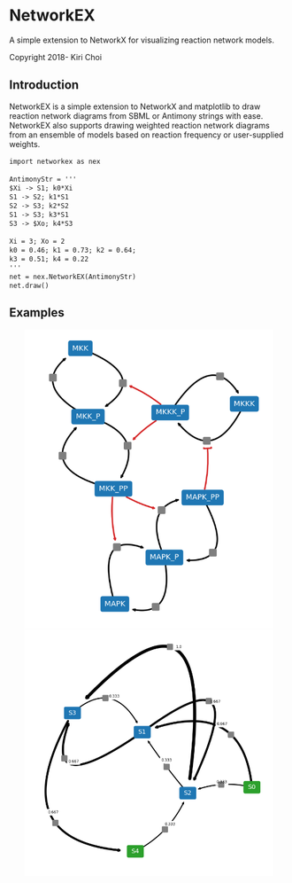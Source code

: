 # NetworkEX
A simple extension to NetworkX for visualizing reaction network models.

Copyright 2018- Kiri Choi

## Introduction

NetworkEX is a simple extension to NetworkX and matplotlib to draw reaction network diagrams from SBML or Antimony strings with ease. NetworkEX also supports drawing weighted reaction network diagrams from an ensemble of models based on reaction frequency or user-supplied weights.

```{python}
import networkex as nex

AntimonyStr = '''
$Xi -> S1; k0*Xi
S1 -> S2; k1*S1
S2 -> S3; k2*S2
S1 -> S3; k3*S1
S3 -> $Xo; k4*S3

Xi = 3; Xo = 2
k0 = 0.46; k1 = 0.73; k2 = 0.64;
k3 = 0.51; k4 = 0.22
'''
net = nex.NetworkEX(AntimonyStr)
net.draw()
```

## Examples

<p align="center">
  <img src="/images/mapk.png" width="450px" />
  <img src="/images/weighted.png" width="450px" /> 
</p>
